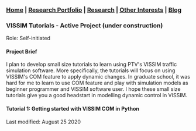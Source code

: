 ### [Home](README.md) | [Research Portfolio](/research.md) | [Research](research_projects.md) | [Other Interests](other_interests.md) | [Blog](blog.md)

### VISSIM Tutorials - Active Project (under construction)
Role: Self-initiated

#### Project Brief
I plan to develop small size tutorials to learn using PTV's VISSIM traffic simulation software. More specifically, the tutorials will focus on using VISSIM's COM feature to apply dynamic changes. In graduate school, it was hard for me to learn to use COM feature and play with simulation models as beginner programmer and VISSIM software user. I hope these small size tutorials give you a good headstart in modelling dynamic control in VISSIM. 

#### Tutorial 1: Getting started with VISSIM COM in Python

Last modified: August 25 2020
